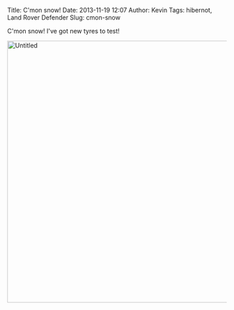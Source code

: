 Title: C'mon snow!
Date: 2013-11-19 12:07
Author: Kevin
Tags: hibernot, Land Rover Defender
Slug: cmon-snow

C'mon snow! I've got new tyres to test!

<a data-flickr-embed="true"  href="https://www.flickr.com/photos/Kevinisageek/23419306065/in/album-72157661860451895/" title="Untitled"><img src="https://farm1.staticflickr.com/670/23419306065_5bea74aeee_c.jpg" width="800" height="600" alt="Untitled"></a>
